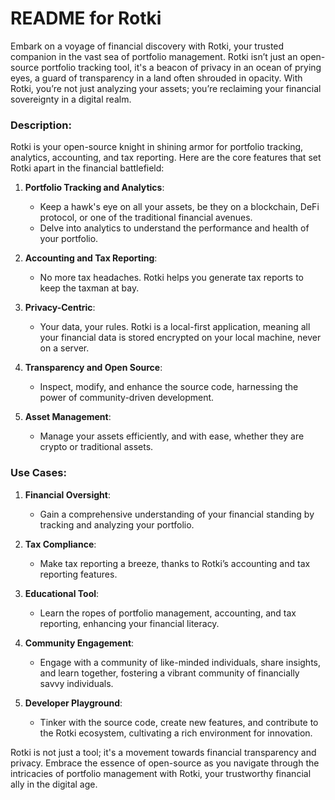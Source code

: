 # README for Rotki

Embark on a voyage of financial discovery with Rotki, your trusted companion in the vast sea of portfolio management. Rotki isn’t just an open-source portfolio tracking tool, it's a beacon of privacy in an ocean of prying eyes, a guard of transparency in a land often shrouded in opacity. With Rotki, you’re not just analyzing your assets; you’re reclaiming your financial sovereignty in a digital realm.

### Description:

Rotki is your open-source knight in shining armor for portfolio tracking, analytics, accounting, and tax reporting. Here are the core features that set Rotki apart in the financial battlefield:

1. **Portfolio Tracking and Analytics**:
   - Keep a hawk's eye on all your assets, be they on a blockchain, DeFi protocol, or one of the traditional financial avenues.
   - Delve into analytics to understand the performance and health of your portfolio.

2. **Accounting and Tax Reporting**:
   - No more tax headaches. Rotki helps you generate tax reports to keep the taxman at bay.

3. **Privacy-Centric**:
   - Your data, your rules. Rotki is a local-first application, meaning all your financial data is stored encrypted on your local machine, never on a server.

4. **Transparency and Open Source**:
   - Inspect, modify, and enhance the source code, harnessing the power of community-driven development.

5. **Asset Management**:
   - Manage your assets efficiently, and with ease, whether they are crypto or traditional assets.

### Use Cases:

1. **Financial Oversight**:
   - Gain a comprehensive understanding of your financial standing by tracking and analyzing your portfolio.

2. **Tax Compliance**:
   - Make tax reporting a breeze, thanks to Rotki’s accounting and tax reporting features.

3. **Educational Tool**:
   - Learn the ropes of portfolio management, accounting, and tax reporting, enhancing your financial literacy.

4. **Community Engagement**:
   - Engage with a community of like-minded individuals, share insights, and learn together, fostering a vibrant community of financially savvy individuals.

5. **Developer Playground**:
   - Tinker with the source code, create new features, and contribute to the Rotki ecosystem, cultivating a rich environment for innovation.

Rotki is not just a tool; it's a movement towards financial transparency and privacy. Embrace the essence of open-source as you navigate through the intricacies of portfolio management with Rotki, your trustworthy financial ally in the digital age.
